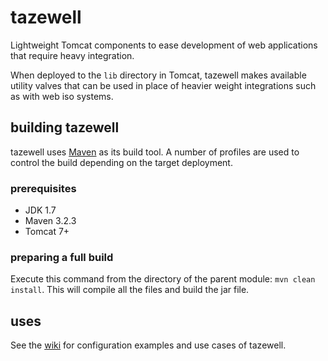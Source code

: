 # tazewell

Lightweight Tomcat components to ease development of web applications that require heavy integration.

When deployed to the `lib` directory in Tomcat, tazewell makes available utility valves that can be used in place of heavier weight integrations such as with web iso systems.

## building tazewell

tazewell uses [Maven](http://maven.apache.org) as its build tool. A number of profiles are used to control the build depending on the target deployment.

### prerequisites

* JDK 1.7
* Maven 3.2.3
* Tomcat 7+

### preparing a full build

Execute this command from the directory of the parent module: `mvn clean install`. This will compile all the files and build the jar file.

## uses

See the [wiki](https://github.com/argherna/tazewell/wiki#uses) for configuration examples and use cases of tazewell.